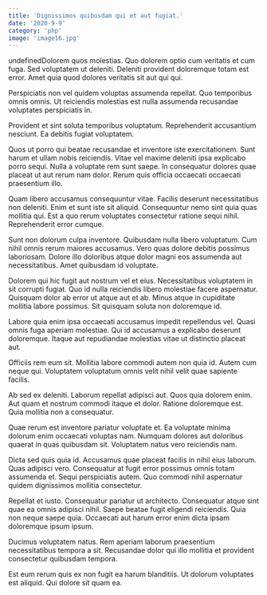 ```yaml
---
title: 'Dignissimos quibusdam qui et aut fugiat.'
date: '2020-9-9'
category: 'php'
image: 'image16.jpg'
---
```


undefinedDolorem quos molestias. Quo dolorem optio cum veritatis et cum fuga. Sed voluptatem ut deleniti. Deleniti provident doloremque totam est error. Amet quia quod dolores veritatis sit aut qui qui.
 Perspiciatis non vel quidem voluptas assumenda repellat. Quo temporibus omnis omnis. Ut reiciendis molestias est nulla assumenda recusandae voluptates perspiciatis in.
 Provident et sint soluta temporibus voluptatum. Reprehenderit accusantium nesciunt. Ea debitis fugiat voluptatem.

Quos ut porro qui beatae recusandae et inventore iste exercitationem. Sunt harum et ullam nobis reiciendis. Vitae vel maxime deleniti ipsa explicabo porro sequi. Nulla a voluptate rem sunt saepe. In consequatur dolores quae placeat ut aut rerum nam dolor. Rerum quis officia occaecati occaecati praesentium illo.
 Quam libero accusamus consequuntur vitae. Facilis deserunt necessitatibus non deleniti. Enim et sunt iste sit aliquid. Consequuntur nemo sint quia quas mollitia qui. Est a quo rerum voluptates consectetur ratione sequi nihil. Reprehenderit error cumque.
 Sunt non dolorum culpa inventore. Quibusdam nulla libero voluptatum. Cum nihil omnis rerum maiores accusamus. Vero quas dolore debitis possimus laboriosam. Dolore illo doloribus atque dolor magni eos assumenda aut necessitatibus. Amet quibusdam id voluptate.

Dolorem qui hic fugit aut nostrum vel et eius. Necessitatibus voluptatem in sit corrupti fugiat. Quo id nulla reiciendis libero molestiae facere aspernatur. Quisquam dolor ab error ut atque aut et ab. Minus atque in cupiditate mollitia labore possimus. Sit quisquam soluta non doloremque id.
 Labore quia enim ipsa occaecati accusamus impedit repellendus vel. Quasi omnis fuga aperiam molestiae. Qui id accusamus a explicabo deserunt doloremque. Itaque aut repudiandae molestias vitae ut distinctio placeat aut.
 Officiis rem eum sit. Mollitia labore commodi autem non quia id. Autem cum neque qui. Voluptatem voluptatum omnis velit nihil velit quae sapiente facilis.

Ab sed ex deleniti. Laborum repellat adipisci aut. Quos quia dolorem enim. Aut quam et nostrum commodi itaque et dolor. Ratione doloremque est. Quia mollitia non a consequatur.
 Quae rerum est inventore pariatur voluptate et. Ea voluptate minima dolorum enim occaecati voluptas nam. Numquam dolores aut doloribus quaerat in quas quibusdam sit. Voluptatem natus vero reiciendis nam.
 Dicta sed quis quia id. Accusamus quae placeat facilis in nihil eius laborum. Quas adipisci vero. Consequatur at fugit error possimus omnis totam assumenda et. Sequi perspiciatis autem. Quo commodi nihil aspernatur quidem dignissimos mollitia consectetur.

Repellat et iusto. Consequatur pariatur ut architecto. Consequatur atque sint quae ea omnis adipisci nihil. Saepe beatae fugit eligendi reiciendis. Quia non neque saepe quia. Occaecati aut harum error enim dicta ipsam doloremque ipsum ipsum.
 Ducimus voluptatem natus. Rem aperiam laborum praesentium necessitatibus tempora a sit. Recusandae dolor qui illo mollitia et provident consectetur quibusdam tempora.
 Est eum rerum quis ex non fugit ea harum blanditiis. Ut dolorum voluptates est aliquid. Qui dolore sit quam ea.


